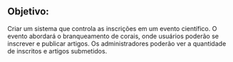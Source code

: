## Objetivo:

Criar um sistema que controla as inscrições em um evento científico. O evento abordará o branqueamento de corais, onde usuários poderão se inscrever e publicar artigos. Os administradores poderão ver a quantidade de inscritos e artigos submetidos.